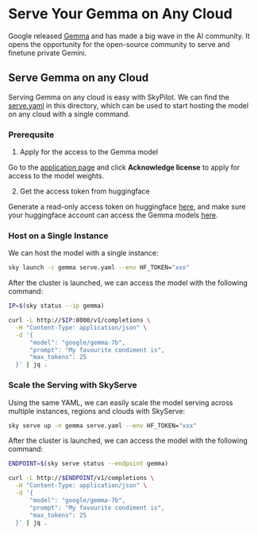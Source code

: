 # Serve Your Gemma on Any Cloud

Google released [Gemma](https://blog.google/technology/developers/gemma-open-models/) and has made a big wave in the AI community.
It opens the opportunity for the open-source community to serve and finetune private Gemini.

## Serve Gemma on any Cloud

Serving Gemma on any cloud is easy with SkyPilot. We can find the [serve.yaml](serve.yaml) in this directory, which can be used to start hosting the model on any cloud with a single command.

### Prerequsite

1. Apply for the access to the Gemma model

Go to the [application page](https://huggingface.co/google/gemma-7b) and click **Acknowledge license** to apply for access to the model weights.


2. Get the access token from huggingface

Generate a read-only access token on huggingface [here](https://huggingface.co/settings/token), and make sure your huggingface account can access the Gemma models [here](https://huggingface.co/google/gemma-7b).


### Host on a Single Instance

We can host the model with a single instance:
```bash
sky launch -c gemma serve.yaml --env HF_TOKEN="xxx"
```

After the cluster is launched, we can access the model with the following command:
```bash
IP=$(sky status --ip gemma)

curl -L http://$IP:8000/v1/completions \
  -H "Content-Type: application/json" \
  -d '{
      "model": "google/gemma-7b",
      "prompt": "My favourite condiment is",
      "max_tokens": 25
  }' | jq .
```

### Scale the Serving with SkyServe


Using the same YAML, we can easily scale the model serving across multiple instances, regions and clouds with SkyServe:
```bash
sky serve up -n gemma serve.yaml --env HF_TOKEN="xxx"
```


After the cluster is launched, we can access the model with the following command:
```bash
ENDPOINT=$(sky serve status --endpoint gemma)

curl -L http://$ENDPOINT/v1/completions \
  -H "Content-Type: application/json" \
  -d '{
      "model": "google/gemma-7b",
      "prompt": "My favourite condiment is",
      "max_tokens": 25
  }' | jq .
```

